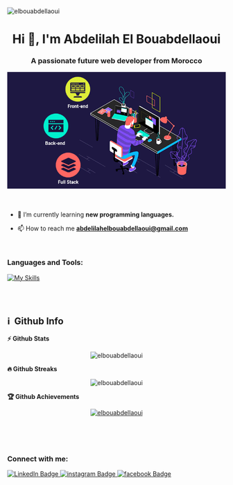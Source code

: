 ### 
<p align="left"> <img src="https://komarev.com/ghpvc/?username=elbouabdellaoui&label=Profile%20views&color=0e75b6&style=flat" alt="elbouabdellaoui" /> </p>
<h1 align="center">Hi 👋, I'm Abdelilah El Bouabdellaoui</h1>
<h3 align="center">A passionate future web developer from Morocco</h3>
<div align="center"> <img alt="coding" width="700" src="https://github.com/elbouabdellaoui/elbouabdellaoui/blob/main/full-stack-development.gif"></div>
<br/><br/>

- 🔭 I’m currently learning **new programming languages.**

- 📫 How to reach me **abdelilahelbouabdellaoui@gmail.com**

<br/>
<h3 align="left">Languages and Tools:</h3>

[![My Skills](https://skillicons.dev/icons?i=js,html,css,c,cpp,dotnet,cs,php,py,django,react,mysql,postgres,bootstrap,nodejs,mongodb,git,github,ps,wordpress)](https://skillicons.dev)
<!-- ![About Me](https://github.com/Cyvid7-Darus10/Cyvid7-Darus10/blob/master/intro.gif) -->
<br/>
<br/>
<h2>ℹ️ &nbsp;Github Info</h2>

  <summary><b>⚡ Github Stats</b></summary>
<p align="center"><img height="180em" src="https://github-readme-stats.vercel.app/api?username=elbouabdellaoui&hide_border=true&count_private=true&show_icons=true&theme=radical" alt="elbouabdellaoui" align = "center"/>


 <summary><b>🔥 Github Streaks</b></summary>
<p align="center"><img src="https://github-readme-streak-stats.herokuapp.com/?user=elbouabdellaoui&theme=black-ice&hide_border=true&stroke=0000&background=0D1117&ring=e05397&fire=e05397&currStreakLabel=e05397" alt="elbouabdellaoui" /></p>

 <summary><b>🏆 Github Achievements</b></summary>
<p align="center"> <a href="https://github.com/elbouabdellaoui"><img src="https://github-profile-trophy.vercel.app/?username=elbouabdellaoui&margin-w=5&theme=radical" alt="elbouabdellaoui" /></a> </p>

<br>
<br/>
<br/>
<h3 align="left">Connect with me:</h3>
<div id="badges">
  <a href="https://www.linkedin.com/in/abdelilahelbouabdellaoui" target="blank">
    <img src="https://img.shields.io/badge/LinkedIn-blue?style=for-the-badge&logo=linkedin&logoColor=white" alt="LinkedIn Badge"/>
  </a>
  <a href="https://instagram.com/abdelilah_el_bouabdellaoui" target="blank">
    <img src="https://img.shields.io/badge/instagram-red?style=for-the-badge&logo=instagram&logoColor=white" alt="instagram Badge"/>
  </a>
  <a href="https://www.facebook.com/abdou.elbouabdellaoui" target="blank">
    <img src="https://img.shields.io/badge/facebook-blue?style=for-the-badge&logo=facebook&logoColor=white" alt="facebook Badge"/>
  </a>
</div>


<!--
**elbouabdellaoui/elbouabdellaoui** is a ✨ _special_ ✨ repository because its `README.md` (this file) appears on your GitHub profile.

Here are some ideas to get you started:

- 🔭 I’m currently working on ...
- 🌱 I’m currently learning ...
- 👯 I’m looking to collaborate on ...
- 🤔 I’m looking for help with ...
- 💬 Ask me about ...
- 📫 How to reach me: ...
- 😄 Pronouns: ...
- ⚡ Fun fact: ...
-->
